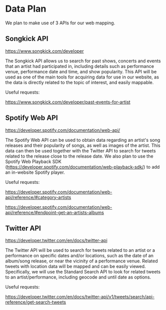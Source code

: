 # Data Plan

We plan to make use of 3 APIs for our web mapping.

## Songkick API

https://www.songkick.com/developer

The Songkick API allows us to search for past shows, concerts and events that an artist had participated in, including details such as performance venue, performance date and time, and show popularity. This API will be used as one of the main tools for acquiring data for use in our website, as the data is directly related to the topic of interest, and easily mappable.

Useful requests:

https://www.songkick.com/developer/past-events-for-artist

## Spotify Web API

https://developer.spotify.com/documentation/web-api/

The Spotify Web API can be used to obtain data regarding an artist's song releases and their popularity of songs, as well as images of the artist. This data can then be used together with the Twitter API to search for tweets related to the release close to the release date. We also plan to use the Spotify Web Playback SDK (https://developer.spotify.com/documentation/web-playback-sdk/) to add an in-website Spotify player. 

Useful requests:

https://developer.spotify.com/documentation/web-api/reference/#category-artists

https://developer.spotify.com/documentation/web-api/reference/#endpoint-get-an-artists-albums

## Twitter API

https://developer.twitter.com/en/docs/twitter-api

The Twitter API will be used to search for tweets related to an artist or a performance on specific dates and/or locations, such as the date of an album/song release, or near the vicinity of a performance venue. Related tweets with location data will be mapped and can be easily viewed. Specifically, we will use the Standard Search API to look for related tweets to an artist/performance, including geocode and until date as options.

Useful requests:

https://developer.twitter.com/en/docs/twitter-api/v1/tweets/search/api-reference/get-search-tweets
